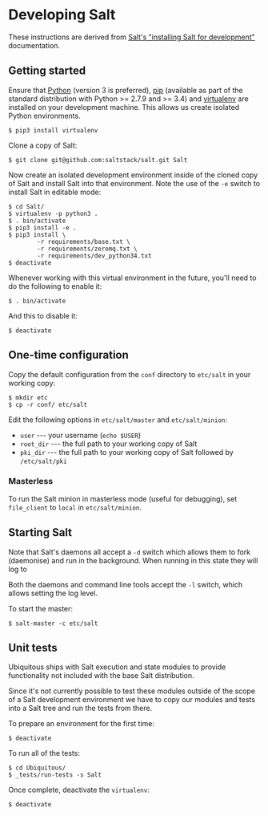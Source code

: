 # Developing Salt

These instructions are derived from [Salt's "installing Salt for development"](https://docs.saltstack.com/en/latest/topics/development/hacking.html) documentation.

## Getting started

Ensure that [Python](https://www.python.org/) (version 3 is preferred), [pip](https://pip.pypa.io/) (available as part of the standard distribution with Python >= 2.7.9 and >= 3.4) and [virtualenv](https://virtualenv.pypa.io/) are installed on your development machine. This allows us create isolated Python environments.

```
$ pip3 install virtualenv
```

Clone a copy of Salt:

```
$ git clone git@github.com:saltstack/salt.git Salt
```

Now create an isolated development environment inside of the cloned copy of Salt and install Salt into that environment. Note the use of the `-e` switch to install Salt in editable mode:

```
$ cd Salt/
$ virtualenv -p python3 .
$ . bin/activate
$ pip3 install -e .
$ pip3 install \
        -r requirements/base.txt \
        -r requirements/zeromq.txt \
        -r requirements/dev_python34.txt
$ deactivate
```

Whenever working with this virtual environment in the future, you'll need to do the following to enable it:

```
$ . bin/activate
```

And this to disable it:

```
$ deactivate
```

## One-time configuration

Copy the default configuration from the `conf` directory to `etc/salt` in your working copy:

```
$ mkdir etc
$ cp -r conf/ etc/salt
```

Edit the following options in `etc/salt/master` and `etc/salt/minion`:

* `user` --- your username (`echo $USER`)
* `root_dir` --- the full path to your working copy of Salt
* `pki_dir` --- the full path to your working copy of Salt followed by `/etc/salt/pki`

### Masterless

To run the Salt minion in masterless mode (useful for debugging), set `file_client` to `local` in `etc/salt/minion`.

## Starting Salt

Note that Salt's daemons all accept a `-d` switch which allows them to fork (daemonise) and run in the background. When running in this state they will log to

Both the daemons and command line tools accept the `-l` switch, which allows setting the log level.

To start the master:

```
$ salt-master -c etc/salt
```

## Unit tests

Ubiquitous ships with Salt execution and state modules to provide functionality not included with the base Salt distribution.

Since it's not currently possible to test these modules outside of the scope of a Salt development environment we have to copy our modules and tests into a Salt tree and run the tests from there.

To prepare an environment for the first time:

```
$ deactivate
```

To run all of the tests:

```
$ cd Ubiquitous/
$ _tests/run-tests -s Salt
```

Once complete, deactivate the `virtualenv`:

```
$ deactivate
```
